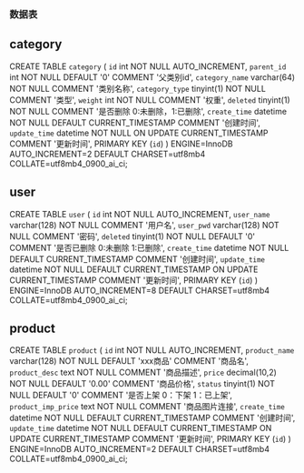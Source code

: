 ### 数据表
## category
CREATE TABLE `category` (
  `id` int NOT NULL AUTO_INCREMENT,
  `parent_id` int NOT NULL DEFAULT '0' COMMENT '父类别id',
  `category_name` varchar(64) NOT NULL COMMENT '类别名称',
  `category_type` tinyint(1) NOT NULL COMMENT '类型',
  `weight` int NOT NULL COMMENT '权重',
  `deleted` tinyint(1) NOT NULL COMMENT '是否删除 0:未删除，1:已删除',
  `create_time` datetime NOT NULL DEFAULT CURRENT_TIMESTAMP COMMENT '创建时间',
  `update_time` datetime NOT NULL ON UPDATE CURRENT_TIMESTAMP COMMENT '更新时间',
  PRIMARY KEY (`id`)
) ENGINE=InnoDB AUTO_INCREMENT=2 DEFAULT CHARSET=utf8mb4 COLLATE=utf8mb4_0900_ai_ci;

## user
CREATE TABLE `user` (
  `id` int NOT NULL AUTO_INCREMENT,
  `user_name` varchar(128) NOT NULL COMMENT '用户名',
  `user_pwd` varchar(128) NOT NULL COMMENT '密码',
  `deleted` tinyint(1) NOT NULL DEFAULT '0' COMMENT '是否已删除  0:未删除 1:已删除',
  `create_time` datetime NOT NULL DEFAULT CURRENT_TIMESTAMP COMMENT '创建时间',
  `update_time` datetime NOT NULL DEFAULT CURRENT_TIMESTAMP ON UPDATE CURRENT_TIMESTAMP COMMENT '更新时间',
  PRIMARY KEY (`id`)
) ENGINE=InnoDB AUTO_INCREMENT=8 DEFAULT CHARSET=utf8mb4 COLLATE=utf8mb4_0900_ai_ci;

## product
CREATE TABLE `product` (
  `id` int NOT NULL AUTO_INCREMENT,
  `product_name` varchar(128) NOT NULL DEFAULT 'xxx商品' COMMENT '商品名',
  `product_desc` text NOT NULL COMMENT '商品描述',
  `price` decimal(10,2) NOT NULL DEFAULT '0.00' COMMENT '商品价格',
  `status` tinyint(1) NOT NULL DEFAULT '0' COMMENT '是否上架 0：下架 1：已上架',
  `product_imp_price` text NOT NULL COMMENT '商品图片连接',
  `create_time` datetime NOT NULL DEFAULT CURRENT_TIMESTAMP COMMENT '创建时间',
  `update_time` datetime NOT NULL DEFAULT CURRENT_TIMESTAMP ON UPDATE CURRENT_TIMESTAMP COMMENT '更新时间',
  PRIMARY KEY (`id`)
) ENGINE=InnoDB AUTO_INCREMENT=2 DEFAULT CHARSET=utf8mb4 COLLATE=utf8mb4_0900_ai_ci;

